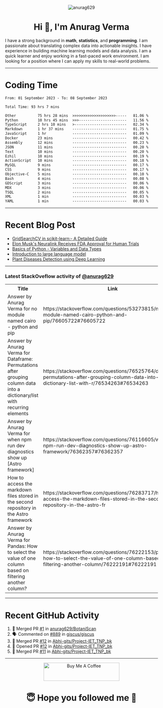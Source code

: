 

<p align="center"> <img src="https://komarev.com/ghpvc/?username=anurag629&label=Profile%20views&color=0e75b6&style=flat" alt="anurag629" /> </p>

<h1 align="center">Hi 👋, I'm Anurag Verma</h1>

I have a strong background in **math**, **statistics**, and **programming**. I am passionate about translating complex data into actionable insights. I have experience in building machine learning models and data analysis. I am a quick learner and enjoy working in a fast-paced work environment. I am looking for a position where I can apply my skills to real-world problems.

---

# Coding Time 
<!--START_SECTION:waka-->

```txt
From: 01 September 2023 - To: 08 September 2023

Total Time: 93 hrs 7 mins

Other          75 hrs 28 mins  >>>>>>>>>>>>>>>>>>>>-----   81.06 %
Python         10 hrs 45 mins  >>>----------------------   11.56 %
TypeScript     2 hrs 10 mins   >------------------------   02.34 %
Markdown       1 hr 37 mins    -------------------------   01.75 %
JavaScript     1 hr            -------------------------   01.09 %
Docker         23 mins         -------------------------   00.42 %
Assembly       12 mins         -------------------------   00.23 %
JSON           11 mins         -------------------------   00.20 %
Text           10 mins         -------------------------   00.20 %
Ezhil          10 mins         -------------------------   00.19 %
ActionScript   10 mins         -------------------------   00.18 %
MySQL          9 mins          -------------------------   00.17 %
CSS            9 mins          -------------------------   00.17 %
Objective-C    5 mins          -------------------------   00.10 %
Bash           4 mins          -------------------------   00.08 %
GDScript       3 mins          -------------------------   00.06 %
MDX            3 mins          -------------------------   00.06 %
TSQL           2 mins          -------------------------   00.05 %
XML            1 min           -------------------------   00.03 %
YAML           1 min           -------------------------   00.03 %
```

<!--END_SECTION:waka-->


---
# Recent Blog Post

<!-- BLOG-POST-LIST:START -->
- [GridSearchCV in scikit-learn:- A Detailed Guide](https://www.codercops.tech/posts/gridsearchcv-in-scikit-learn-a-detailed-guide/)
- [Elon Musk&#39;s Neuralink Receives FDA Approval for Human Trials](https://www.codercops.tech/posts/elon-musks-neuralink-receives-fda-approval-for-human-trials/)
- [Basics of Python - Variables and Data Types](https://www.codercops.tech/posts/python-basics-of-python-variables-and-data-types/)
- [Introduction to large language model](https://www.codercops.tech/posts/introduction-to-large-language-model/)
- [Plant Diseases Detection using Deep Learning](https://www.codercops.tech/posts/plant-diseases-detection-using-deep-learning/)
<!-- BLOG-POST-LIST:END -->

---

### Latest StackOveflow activity of [@anurag629](https://github.com/anurag629)
<table>
  <tr><th>Title</th><th>Link</th></tr>
  <!-- STACKOVERFLOW:START --><tr><td>Answer by Anurag Verma for no module named cairo - python and pip</td><td>https://stackoverflow.com/questions/53273815/no-module-named-cairo-python-and-pip/76605722#76605722</td></tr><tr><td>Answer by Anurag Verma for Dataframe: Permutations after grouping column data into a dictionary/list with recurring elements</td><td>https://stackoverflow.com/questions/76525764/dataframe-permutations-after-grouping-column-data-into-a-dictionary-list-with-r/76534263#76534263</td></tr><tr><td>Answer by Anurag Verma for when npm run dev diagnostics show up [Astro framework]</td><td>https://stackoverflow.com/questions/76116605/when-npm-run-dev-diagnostics-show-up-astro-framework/76362357#76362357</td></tr><tr><td>How to access the markdown files stored in the second repository in the Astro framework</td><td>https://stackoverflow.com/questions/76283717/how-to-access-the-markdown-files-stored-in-the-second-repository-in-the-astro-fr</td></tr><tr><td>Answer by Anurag Verma for Pandas: How to select the value of one column based on filtering another column?</td><td>https://stackoverflow.com/questions/76222153/pandas-how-to-select-the-value-of-one-column-based-on-filtering-another-column/76222191#76222191</td></tr><!-- STACKOVERFLOW:END -->
</table>

---

# Recent GitHub Activity
<!--START_SECTION:activity-->
1. 🎉 Merged PR [#1](https://github.com/anurag629/BotaniScan/pull/1) in [anurag629/BotaniScan](https://github.com/anurag629/BotaniScan)
2. 🗣 Commented on [#889](https://github.com/giscus/giscus/issues/889#issuecomment-1707087149) in [giscus/giscus](https://github.com/giscus/giscus)
3. 🎉 Merged PR [#12](https://github.com/Abhi-gits/Project-IET_TNP_bk/pull/12) in [Abhi-gits/Project-IET_TNP_bk](https://github.com/Abhi-gits/Project-IET_TNP_bk)
4. 💪 Opened PR [#12](https://github.com/Abhi-gits/Project-IET_TNP_bk/pull/12) in [Abhi-gits/Project-IET_TNP_bk](https://github.com/Abhi-gits/Project-IET_TNP_bk)
5. 🎉 Merged PR [#11](https://github.com/Abhi-gits/Project-IET_TNP_bk/pull/11) in [Abhi-gits/Project-IET_TNP_bk](https://github.com/Abhi-gits/Project-IET_TNP_bk)
<!--END_SECTION:activity-->

---

<p align="center"> 
<a href="https://www.buymeacoffee.com/anurag629" target="_blank"><img src="https://cdn.buymeacoffee.com/buttons/default-orange.png" alt="Buy Me A Coffee" height="60" width="250"></a>
</p>


<h1 align="center"> 😇 Hope you followed me 🥰  </h1>
